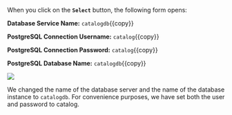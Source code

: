
When you click on the **`Select`** button, the following form opens:

**Database Service Name:** `catalogdb`{{copy}}

**PostgreSQL Connection Username:** `catalog`{{copy}}

**PostgreSQL Connection Password:** `catalog`{{copy}}

**PostgreSQL Database Name:** `catalogdb`{{copy}}

![](https://github.com/athertahir/katacoda-scenarios/raw/master/cloud-development-with-wildfly/cloud-development-with-wildfly-chapter-07/images/2.png)

We changed the name of the database server and the name of the database
instance to `catalogdb`. For convenience purposes, we have set
both the user and password to catalog.
